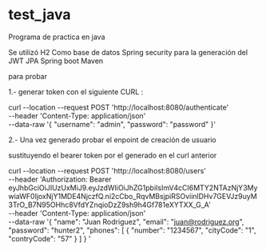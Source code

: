 # test_java
 
 Programa de practica en java
 
 Se utilizó 
 H2 Como base de datos
 Spring security para la generación del JWT
 JPA
 Spring boot 
 Maven
 
 para probar 
 
 1.- generar token con el siguiente CURL :
 
 curl --location --request POST 'http://localhost:8080/authenticate' \
--header 'Content-Type: application/json' \
--data-raw '{
    "username": "admin",
    "password": "password"
}'

2.- Una vez generado probar el enpoint de creación de usuario

sustituyendo el bearer token por el generado en el  curl anterior

curl --location --request POST 'http://localhost:8080/users' \
--header 'Authorization: Bearer eyJhbGciOiJIUzUxMiJ9.eyJzdWIiOiJhZG1pbiIsImV4cCI6MTY2NTAzNjY3MywiaWF0IjoxNjY1MDE4NjczfQ.ni2cCbo_RqvMBsjpiRSOviinlDHv7GEVJz9uyM3TrO_B7N95OHhc8VfdYZnqioDzZ9sh9h4Gf781eXYTXX_G_A' \
--header 'Content-Type: application/json' \
--data-raw '{
"name": "Juan Rodriguez",
"email": "juan@rodriguez.org",
"password": "hunter2",
"phones": [
{
"number": "1234567",
"cityCode": "1",
"contryCode": "57"
}
]
}
'
 
